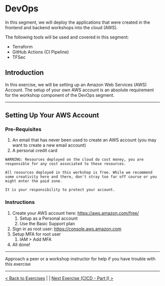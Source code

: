 # DevOps

In this segment, we will deploy the applications that were created in the frontend and backend workshops into the cloud (AWS).

The following tools will be used and covered in this segment:
- Terraform
- GitHub Actions (CI Pipeline)
- TFSec


## Introduction
In this exercise, we will be setting up an Amazon Web Services (AWS) Account. The setup of your own AWS account is an absolute requirement for the workshop component of the DevOps segment.

----
## Setting Up Your AWS Account
### Pre-Requisites
1. An email that has never been used to create an AWS account (you may want to create a new email account)
2. A personal credit card
```
WARNING: Resources deployed on the cloud do cost money, you are 
responsible for any cost associated to these resources.

All resources deployed in this workshop is free. While we recommend 
some creativity here and there, don't stray too far off course or you 
might enter the paid zone.

It is your responsibility to protect your account.
```

### Instructions
1. Create your AWS account here: https://aws.amazon.com/free/
    1. Setup as a Personal account
    2. Use the Basic Support plan
2. Sign in as root user: https://console.aws.amazon.com
3. Setup MFA for root user
    1. IAM > Add MFA
4. All done!

---

Approach a peer or a workshop instructor for help if you have trouble with this exercise

---

[< Back to Exercises](./README.md) | | [Next Exercise (CICD - Part I) >](./21-CICD-PartI.md)
